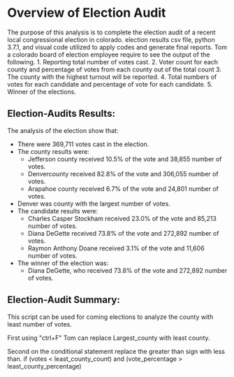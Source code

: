 # Overview of Election Audit

  The purpose of this analysis is to complete the election audit of a recent local congressional election in colorado.
  election results csv file, python 3.7.1, and visual code utilized to apply codes and generate final reports.
  Tom a colorado board of election employee require to see the output of the following.
    1. Reporting total number of votes cast.
    2. Voter count for each county and percentage of votes from each county out of the total count
    3. The county with the highest turnout will be reported.
    4. Total numbers of votes for each candidate and percentage of vote for each candidate. 
    5. Winner of the elections.

## Election-Audits Results:
  
  The analysis of the election show that:
  
   * There were 369,711 votes cast in the election.
   * The county results were:
     * Jefferson county received 10.5% of the vote and 38,855 number of votes.
     * Denvercounty received 82.8% of the vote and 306,055 number of votes.
     * Arapahoe county received 6.7% of the vote and 24,801 number of votes.
   * Denver was county with the largest number of votes.  
   * The candidate results were:
     * Charles Casper Stockham received 23.0% of the vote and 85,213 number of votes.
     * Diana DeGette received 73.8% of the vote and 272,892 number of votes.
     * Raymon Anthony Doane received 3.1% of the vote and 11,606 number of votes.
   * The winner of the election was:
     * Diana DeGette, who received 73.8% of the vote and 272,892 number of votes.
            
## Election-Audit Summary:
  This script can be used for coming elections to analyze the county with least number of votes.
  
  First using "ctrl+F" Tom can replace Largest_county with least county.
  
  Second on the conditional statement replace the greater than sign with less than.
  if (votes < least_county_count) and (vote_percentage > least_county_percentage)
  


